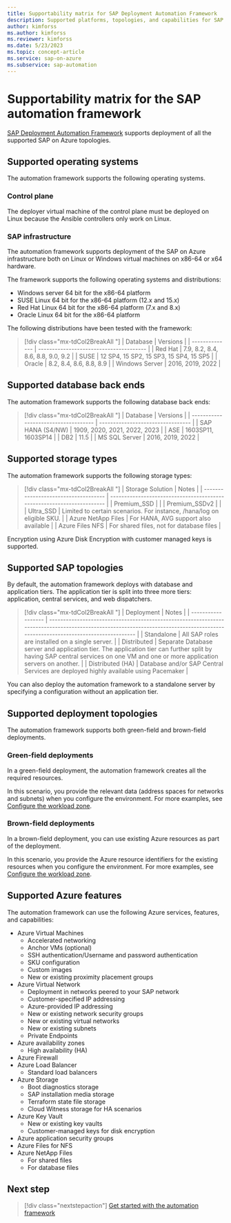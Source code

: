 ```yaml
---
title: Supportability matrix for SAP Deployment Automation Framework
description: Supported platforms, topologies, and capabilities for SAP Deployment Automation Framework.
author: kimforss
ms.author: kimforss
ms.reviewer: kimforss
ms.date: 5/23/2023
ms.topic: concept-article
ms.service: sap-on-azure
ms.subservice: sap-automation
---
```


# Supportability matrix for the SAP automation framework

[SAP Deployment Automation Framework](deployment-framework.md) supports deployment of all the supported SAP on Azure topologies.

## Supported operating systems

The automation framework supports the following operating systems.

### Control plane

The deployer virtual machine of the control plane must be deployed on Linux because the Ansible controllers only work on Linux.

### SAP infrastructure

The automation framework supports deployment of the SAP on Azure infrastructure both on Linux or Windows virtual machines on x86-64 or x64 hardware.

The framework supports the following operating systems and distributions:

- Windows server 64 bit for the x86-64 platform
- SUSE Linux 64 bit for the x86-64 platform (12.x and 15.x)
- Red Hat Linux 64 bit for the x86-64 platform (7.x and 8.x)
- Oracle Linux 64 bit for the x86-64 platform

The following distributions have been tested with the framework:


> [!div class="mx-tdCol2BreakAll "]
> | Database       | Versions                                | 
> | -------------- | --------------------------------------- | 
> | Red Hat        | 7.9, 8.2, 8.4, 8.6, 8.8, 9.0, 9.2       |
> | SUSE           | 12 SP4, 15 SP2, 15 SP3, 15 SP4, 15 SP5  |
> | Oracle         | 8.2, 8.4, 8.6, 8.8, 8.9                 |
> | Windows Server | 2016, 2019, 2022                        |


## Supported database back ends

The automation framework supports the following database back ends:

> [!div class="mx-tdCol2BreakAll "]
> | Database                             | Versions                          | 
> | ------------------------------------ | --------------------------------- | 
> | SAP HANA (S4/NW)                     | 1909, 2020, 2021, 2022, 2023      |
> | ASE                                  | 1603SP11, 1603SP14                |
> | DB2                                  | 11.5                              |
> | MS SQL Server                        | 2016, 2019, 2022                  |


## Supported storage types

The automation framework supports the following storage types:

> [!div class="mx-tdCol2BreakAll "]
> | Storage Solution                     | Notes                                                                  | 
> | ------------------------------------ | ---------------------------------------------------------------------- | 
> | Premium_SSD                          |                                                                        |
> | Premium_SSDv2                        |                                                                        |
> | Ultra_SSD                            | Limited to certain scenarios. For instance, /hana/log on eligible SKU. |
> | Azure NetApp Files                   | For HANA, AVG support also available                                   |
> | Azure Files NFS                      | For shared files, not for database files                               |

Encryption using Azure Disk Encryption with customer managed keys is supported.

## Supported SAP topologies

By default, the automation framework deploys with database and application tiers. The application tier is split into three more tiers: application, central services, and web dispatchers.


> [!div class="mx-tdCol2BreakAll "]
> | Deployment         | Notes                                                                                                                                                                           | 
> | ------------------ | ------------------------------------------------------------------------------------------------------------------------------------------------------------------------------- | 
> | Standalone         | All SAP roles are installed on a single server.                                                                                                                                 |
> | Distributed        | Separate Database server and application tier. The application tier can further split by having SAP central services on one VM and one or more application servers on another.  |
> | Distributed (HA)   | Database and/or SAP Central Services are deployed highly available using Pacemaker                                                                                              |


You can also deploy the automation framework to a standalone server by specifying a configuration without an application tier.

## Supported deployment topologies

The automation framework supports both green-field and brown-field deployments.

### Green-field deployments

In a green-field deployment, the automation framework creates all the required resources.

In this scenario, you provide the relevant data (address spaces for networks and subnets) when you configure the environment. For more examples, see [Configure the workload zone](configure-workload-zone.md).

### Brown-field deployments
In a brown-field deployment, you can use existing Azure resources as part of the deployment.

In this scenario, you provide the Azure resource identifiers for the existing resources when you configure the environment. For more examples, see [Configure the workload zone](configure-workload-zone.md).

## Supported Azure features

The automation framework can use the following Azure services, features, and capabilities:

- Azure Virtual Machines
    - Accelerated networking
    - Anchor VMs (optional)
    - SSH authentication/Username and password authentication
    - SKU configuration
    - Custom images
    - New or existing proximity placement groups
- Azure Virtual Network
    - Deployment in networks peered to your SAP network
    - Customer-specified IP addressing
    - Azure-provided IP addressing
    - New or existing network security groups
    - New or existing virtual networks
    - New or existing subnets
    - Private Endpoints
- Azure availability zones
    - High availability (HA)
- Azure Firewall
- Azure Load Balancer
    - Standard load balancers
- Azure Storage
    - Boot diagnostics storage
    - SAP installation media storage
    - Terraform state file storage
    - Cloud Witness storage for HA scenarios
- Azure Key Vault
    - New or existing key vaults
    - Customer-managed keys for disk encryption
- Azure application security groups
- Azure Files for NFS
- Azure NetApp Files
    - For shared files
    - For database files


## Next step

> [!div class="nextstepaction"]
> [Get started with the automation framework](get-started.md)
